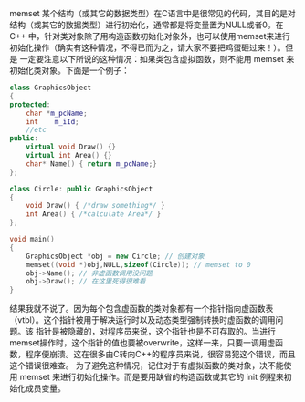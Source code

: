 memset 某个结构（或其它的数据类型）在C语言中是很常见的代码，其目的是对结构（或其它的数据类型）进行初始化，通常都是将变量置为NULL或者0。在C++ 中，针对类对象除了用构造函数初始化对象外，也可以使用memset来进行初始化操作（确实有这种情况，不得已而为之，请大家不要把鸡蛋砸过来！）。但是 一定要注意以下所说的这种情况：如果类包含虚拟函数，则不能用 memset 来初始化类对象。下面是一个例子：

``` C++
class GraphicsObject
{
protected:
    char *m_pcName;
    int    m_iId;
    //etc
public:
    virtual void Draw() {}
    virtual int Area() {}
    char* Name() { return m_pcName;}
};

class Circle: public GraphicsObject
{
    void Draw() { /*draw something*/ }
    int Area() { /*calculate Area*/ }
};

void main()
{
    GraphicsObject *obj = new Circle; // 创建对象
    memset((void *)obj,NULL,sizeof(Circle)); // memset to 0
    obj->Name(); // 非虚函数调用没问题
    obj->Draw(); // 在这里死得很难看
}
```

结果我就不说了。因为每个包含虚函数的类对象都有一个指针指向虚函数表（vtbl）。这个指针被用于解决运行时以及动态类型强制转换时虚函数的调用问题。该 指针是被隐藏的，对程序员来说，这个指针也是不可存取的。当进行memset操作时，这个指针的值也要被overwrite，这样一来，只要一调用虚函 数，程序便崩溃。这在很多由C转向C++的程序员来说，很容易犯这个错误，而且这个错误很难查。
为了避免这种情况，记住对于有虚拟函数的类对象，决不能使用 memset 来进行初始化操作。而是要用缺省的构造函数或其它的 init 例程来初始化成员变量。


